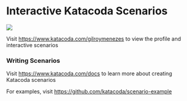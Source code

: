 # Interactive Katacoda Scenarios

[![](http://shields.katacoda.com/katacoda/gilroymenezes/count.svg)](https://www.katacoda.com/gilroymenezes "Get your profile on Katacoda.com")

Visit https://www.katacoda.com/gilroymenezes to view the profile and interactive scenarios

### Writing Scenarios
Visit https://www.katacoda.com/docs to learn more about creating Katacoda scenarios

For examples, visit https://github.com/katacoda/scenario-example
